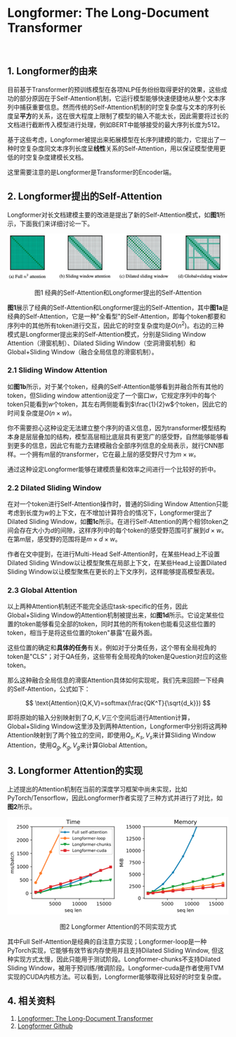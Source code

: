 # Longformer: The Long-Document Transformer
<br>

## 1. Longformer的由来

目前基于Transformer的预训练模型在各项NLP任务纷纷取得更好的效果，这些成功的部分原因在于Self-Attention机制，它运行模型能够快速便捷地从整个文本序列中捕获重要信息。然而传统的Self-Attention机制的时空复杂度与文本的序列长度呈**平方**的关系，这在很大程度上限制了模型的输入不能太长，因此需要将过长的文档进行截断传入模型进行处理，例如BERT中能够接受的最大序列长度为512。

基于这些考虑，Longformer被提出来拓展模型在长序列建模的能力，它提出了一种时空复杂度同文本序列长度呈**线性**关系的Self-Attention，用以保证模型使用更低的时空复杂度建模长文档。

这里需要注意的是Longformer是Transformer的Encoder端。



## 2. Longformer提出的Self-Attention

Longformer对长文档建模主要的改进是提出了新的Self-Attention模式，如**图1**所示，下面我们来详细讨论一下。

![image-20210621144026595](https://raw.githubusercontent.com/1649759610/images_for_blog/master/image-20210621144026595.png)

<center>图1 经典的Self-Attention和Longformer提出的Self-Attention</center>

**图1**展示了经典的Self-Attention和Longformer提出的Self-Attention，其中**图1a**是经典的Self-Attention，它是一种"全看型"的Self-Attention，即每个token都要和序列中的其他所有token进行交互，因此它的时空复杂度均是$O(n^2)$。右边的三种模式是Longformer提出来的Self-Attention模式，分别是Sliding Window Attention（滑窗机制）、Dilated Sliding Window（空洞滑窗机制）和Global+Sliding Window（融合全局信息的滑窗机制）。

### 2.1 Sliding Window Attention

如**图1b**所示，对于某个token，经典的Self-Attention能够看到并融合所有其他的token，但Sliding window attention设定了一个窗口$w$，它规定序列中的每个token只能看到$w$个token，其左右两侧能看到$\frac{1}{2}w$个token，因此它的时间复杂度是$O(n\times w)$。

你不需要担心这种设定无法建立整个序列的语义信息，因为transformer模型结构本身是层层叠加的结构，模型高层相比底层具有更宽广的感受野，自然能够能够看到更多的信息，因此它有能力去建模融合全部序列信息的全局表示，就行CNN那样。一个拥有$m$层的transformer，它在最上层的感受野尺寸为$m\times w$。

通过这种设定Longformer能够在建模质量和效率之间进行一个比较好的折中。

### 2.2 Dilated Sliding Window

在对一个token进行Self-Attention操作时，普通的Sliding Window Attention只能考虑到长度为$w$的上下文，在不增加计算符合的情况下，Longformer提出了Dilated Sliding Window，如**图1c**所示。在进行Self-Attention的两个相邻token之间会存在大小为$d$的间隙，这样序列中的每个token的感受野范围可扩展到$d\times w$。在第$m$层，感受野的范围将是$m\times d \times w$。

作者在文中提到，在进行Multi-Head Self-Attention时，在某些Head上不设置Dilated Sliding Window以让模型聚焦在局部上下文，在某些Head上设置Dilated Sliding Window以让模型聚焦在更长的上下文序列，这样能够提高模型表现。

### 2.3 Global Attention

以上两种Attention机制还不能完全适应task-specific的任务，因此Global+Sliding Window的Attention机制被提出来，如**图1d**所示。它设定某些位置的token能够看见全部的token，同时其他的所有token也能看见这些位置的token，相当于是将这些位置的token"暴露"在最外面。

这些位置的确定和**具体的任务**有关。例如对于分类任务，这个带有全局视角的token是"CLS"；对于QA任务，这些带有全局视角的token是Question对应的这些token。

那么这种融合全局信息的滑窗Attention具体如何实现呢，我们先来回顾一下经典的Self-Attention，公式如下：

$$
\text{Attention}(Q,K,V)=softmax(\frac{QK^T}{\sqrt{d_k}})
$$

即将原始的输入分别映射到了$Q,K,V$三个空间后进行Attention计算，Global+Sliding Window这里涉及到两种Attention，Longformer中分别将这两种Attention映射到了两个独立的空间，即使用$Q_s,K_s,V_s$来计算Sliding Window Attention，使用$Q_g,K_g,V_g$来计算Global Attention。

## 3. Longformer Attention的实现

上述提出的Attention机制在当前的深度学习框架中尚未实现，比如PyTorch/Tensorflow，因此Longformer作者实现了三种方式并进行了对比，如**图2**所示。

![image-20210621154438786](https://raw.githubusercontent.com/1649759610/images_for_blog/master/image-20210621154438786.png)

<center>图2 Longformer Attention的不同实现方式</center>

其中Full Self-Attention是经典的自注意力实现；Longformer-loop是一种PyTorch实现，它能够有效节省内存使用并且支持Dilated Sliding Window, 但这种实现方式太慢，因此只能用于测试阶段。Longformer-chunks不支持Dilated Sliding Window，被用于预训练/微调阶段。Longformer-cuda是作者使用TVM实现的CUDA内核方法。可以看到，Longformer能够取得比较好的时空复杂度。

## 4. 相关资料

1. [Longformer: The Long-Document Transformer](https://arxiv.org/pdf/2004.05150.pdf)
2. [Longformer Github](https://github.com/allenai/longformer)

